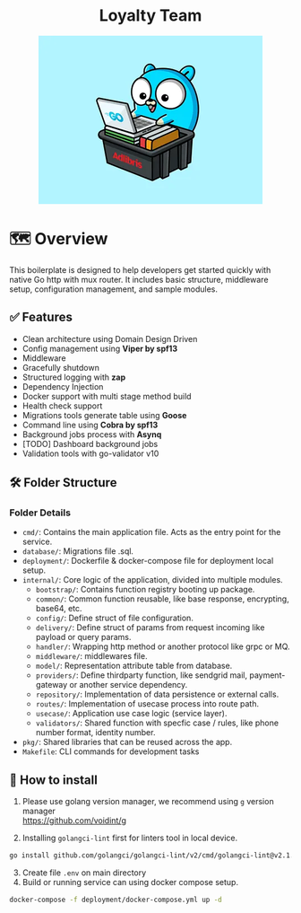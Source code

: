 # <div align="center">Loyalty Team</div>

<div align="center"><img src="image.png"></img></div>
<!-- ![icon logo](image.png) -->

# 🗺️ Overview
This boilerplate is designed to help developers get started quickly with native Go http with mux router. It includes basic structure, middleware setup, configuration management, and sample modules.

## ✅ Features
- Clean architecture using Domain Design Driven
- Config management using <b>Viper by spf13</b>
- Middleware
- Gracefully shutdown
- Structured logging with <b>zap</b>
- Dependency Injection
- Docker support with multi stage method build
- Health check support
- Migrations tools generate table using <b>Goose</b>
- Command line using <b>Cobra by spf13 </b>
- Background jobs process with <b>Asynq</b>
- [TODO] Dashboard background jobs
- Validation tools with go-validator v10


## 🛠️ Folder Structure
### Folder Details

- `cmd/`: Contains the main application file. Acts as the entry point for the service.
- `database/`: Migrations file .sql.
- `deployment/`: Dockerfile & docker-compose file for deployment local setup.
- `internal/`: Core logic of the application, divided into multiple modules.
  - `bootstrap/`: Contains function registry booting up package.
  - `common/`: Common function reusable, like base response, encrypting, base64, etc.
  - `config/`: Define struct of file configuration.
  - `delivery/`: Define struct of params from request incoming like payload or query params.
  - `handler/`: Wrapping http method or another protocol like grpc or MQ.
  - `middleware/`: middlewares file.
  - `model/`: Representation attribute table from database.
  - `providers/`: Define thirdparty function, like sendgrid mail, payment-gateway or another service dependency.
  - `repository/`: Implementation of data persistence or external calls.
  - `routes/`: Implementation of usecase process into route path.
  - `usecase/`: Application use case logic (service layer).
  - `validators/`: Shared function with specfic case / rules, like phone number format, identity number.
- `pkg/`: Shared libraries that can be reused across the app.
- `Makefile`: CLI commands for development tasks

## 📖 How to install
1. Please use golang version manager, we recommend using ```g``` version manager <br>
https://github.com/voidint/g


2. Installing ```golangci-lint``` first for linters tool in local device. <br>
```sh
go install github.com/golangci/golangci-lint/v2/cmd/golangci-lint@v2.1.6
```
3. Create file ```.env``` on main directory
4. Build or running service can using docker compose setup.
```sh
docker-compose -f deployment/docker-compose.yml up -d
```